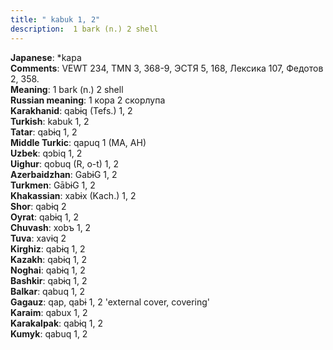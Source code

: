 ```yaml
---
title: " kabuk 1, 2"
description:  1 bark (n.) 2 shell
---
```


<strong>Japanese</strong>:  *kapa<br>
<strong>Comments</strong>:  VEWT 234, TMN 3, 368-9, ЭСТЯ 5, 168, Лексика 107, Федотов 2, 358.<br>
<strong>Meaning</strong>:  1 bark (n.) 2 shell<br>
<strong>Russian meaning</strong>:  1 кора 2 скорлупа<br>
<strong>Karakhanid</strong>:  qabɨq (Tefs.) 1, 2<br>
<strong>Turkish</strong>:  kabuk 1, 2<br>
<strong>Tatar</strong>:  qabɨq 1, 2<br>
<strong>Middle Turkic</strong>:  qapuq 1 (MA, AH)<br>
<strong>Uzbek</strong>:  qɔbiq 1, 2<br>
<strong>Uighur</strong>:  qobuq (R, o-t) 1, 2<br>
<strong>Azerbaidzhan</strong>:  GabɨG 1, 2<br>
<strong>Turkmen</strong>:  GābɨG 1, 2<br>
<strong>Khakassian</strong>:  xabɨx (Kach.) 1, 2<br>
<strong>Shor</strong>:  qabɨq 2<br>
<strong>Oyrat</strong>:  qabɨq 1, 2<br>
<strong>Chuvash</strong>:  xobъ 1, 2<br>
<strong>Tuva</strong>:  xavɨq 2<br>
<strong>Kirghiz</strong>:  qabɨq 1, 2<br>
<strong>Kazakh</strong>:  qabɨq 1, 2<br>
<strong>Noghai</strong>:  qabɨq 1, 2<br>
<strong>Bashkir</strong>:  qabɨq 1, 2<br>
<strong>Balkar</strong>:  qabuq 1, 2<br>
<strong>Gagauz</strong>:  qap, qabɨ 1, 2 'external cover, covering'<br>
<strong>Karaim</strong>:  qabux 1, 2<br>
<strong>Karakalpak</strong>:  qabɨq 1, 2<br>
<strong>Kumyk</strong>:  qabuq 1, 2<br>


